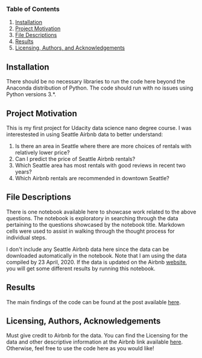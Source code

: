 ### Table of Contents

1. [Installation](#installation)
2. [Project Motivation](#motivation)
3. [File Descriptions](#files)
4. [Results](#results)
5. [Licensing, Authors, and Acknowledgements](#licensing)

## Installation <a name="installation"></a>

There should be no necessary libraries to run the code here beyond the Anaconda distribution of Python.  The code should run with no issues using Python versions 3.*.

## Project Motivation<a name="motivation"></a>

This is my first project for Udacity data science nano degree course. I was interestested in using Seattle Airbnb data to better understand:

1. Is there an area in Seattle where there are more choices of rentals with relatively lower price?
2. Can I predict the price of Seattle Airbnb rentals?
3. Which Seattle area has most rentals with good reviews in recent two years?
4. Which Airbnb rentals are recommended in downtown Seattle?

## File Descriptions <a name="files"></a>

There is one notebook available here to showcase work related to the above questions. The notebook is exploratory in searching through the data pertaining to the questions showcased by the notebook title.  Markdown cells were used to assist in walking through the thought process for individual steps.  

I don't include any Seattle Airbnb data here since the data can be downloaded automatically in the notebook. Note that I am using the data compiled by 23 April, 2020. If the data is updated on the Airbnb [website](http://insideairbnb.com/get-the-data.html), you will get some different results by running this notebook.

## Results<a name="results"></a>

The main findings of the code can be found at the post available [here](https://medium.com/@weixind/how-do-i-find-my-favorite-airbnb-rental-in-seattle-218ff759e735).

## Licensing, Authors, Acknowledgements<a name="licensing"></a>

Must give credit to Airbnb for the data.  You can find the Licensing for the data and other descriptive information at the Airbnb link available [here](http://insideairbnb.com/get-the-data.html).  Otherwise, feel free to use the code here as you would like! 
